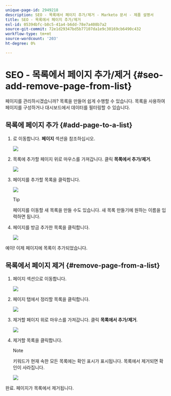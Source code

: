 ```yaml
---
unique-page-id: 2949218
description: SEO - 목록에서 페이지 추가/제거 - Marketo 문서 - 제품 설명서
title: SEO - 목록에서 페이지 추가/제거
exl-id: 05394bfc-b8c5-41a4-b6dd-78e7a408b7a2
source-git-commit: 72e1d29347bd5b77107da1e9c30169cb6490c432
workflow-type: tm+mt
source-wordcount: '203'
ht-degree: 0%

---
```


# SEO - 목록에서 페이지 추가/제거 {#seo-add-remove-page-from-list}

페이지를 관리하시겠습니까? 목록을 만들어 쉽게 수행할 수 있습니다. 목록을 사용하여 페이지를 구성하거나 대시보드에서 데이터를 필터링할 수 있습니다.

## 목록에 페이지 추가 {#add-page-to-a-list}

1. 로 이동합니다. **페이지** 섹션을 참조하십시오.

   ![](assets/image2014-9-18-13-3a2-3a49.png)

1. 목록에 추가할 페이지 위로 마우스를 가져갑니다. 클릭 **목록에서 추가/제거**.

   ![](assets/image2014-9-18-13-3a2-3a53.png)

1. 페이지를 추가할 목록을 클릭합니다.

   ![](assets/image2014-9-18-13-3a3-3a13.png)

   >[!TIP]
   >
   >페이지를 이동할 새 목록을 만들 수도 있습니다. 새 목록 만들기에 원하는 이름을 입력하면 됩니다.

1. 페이지를 방금 추가한 목록을 클릭합니다.

   ![](assets/image2014-9-18-13-3a3-3a40.png)

예이! 이제 페이지에 목록이 추가되었습니다.

## 목록에서 페이지 제거 {#remove-page-from-a-list}

1. 페이지 섹션으로 이동합니다.

   ![](assets/image2014-9-18-13-3a3-3a45.png)

1. 페이지 탭에서 정리할 목록을 클릭합니다.

   ![](assets/image2014-9-18-13-3a3-3a59.png)

1. 제거할 페이지 위로 마우스를 가져갑니다. 클릭 **목록에서 추가/제거**.

   ![](assets/image2014-9-18-13-3a4-3a3.png)

1. 제거할 목록을 클릭합니다.

   >[!NOTE]
   >
   >키워드가 현재 속한 모든 목록에는 확인 표시가 표시됩니다. 목록에서 제거되면 확인이 사라집니다.

   ![](assets/image2014-9-18-13-3a5-3a40.png)

완료. 페이지가 목록에서 제거됩니다.
